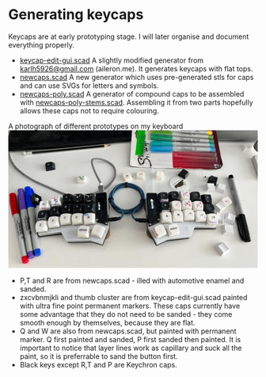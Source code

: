 # Generating keycaps

Keycaps are at early prototyping stage. I will later organise and document everything properly.

*  [keycap-edit-gui.scad](keycap-edit-gui.scad) A slightly modified generator from  karlh5926@gmail.com (aileron.me). It generates keycaps with flat tops.
*  [newcaps.scad](newcaps.scad) A new generator which uses pre-generated stls for caps and can use SVGs for letters and symbols.
*  [newcaps-poly.scad](newcaps-poly.scad) A generator of compound caps to be assembled with [newcaps-poly-stems.scad](newcaps-poly-stems.scad). Assembling it from two parts hopefully allows these caps not to require colouring.

A photograph of different prototypes on my keyboard
![Keyboard](keyboard-with-prototype-keycaps.jpg)

* P,T and R are from newcaps.scad - illed with automotive enamel and sanded.
* zxcvbnmjkli and thumb cluster are from keycap-edit-gui.scad painted with ultra fine point permanent markers. These caps currently have some advantage that they do not need to be sanded - they come smooth enough by themselves, because they are flat.
* Q and W are also from newcaps.scad, but painted with permanent marker. Q first painted and sanded, P first sanded then painted. It is important to notice that layer lines work as capillary and suck all the paint, so it is preferrable to sand the button first.
* Black keys except R,T and P are Keychron caps.
